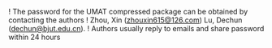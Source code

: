 ! The password for the UMAT compressed package can be obtained by contacting the authors ! Zhou, Xin (zhouxin615@126.com) Lu, Dechun (dechun@bjut.edu.cn). ! Authors usually reply to emails and share password within 24 hours
